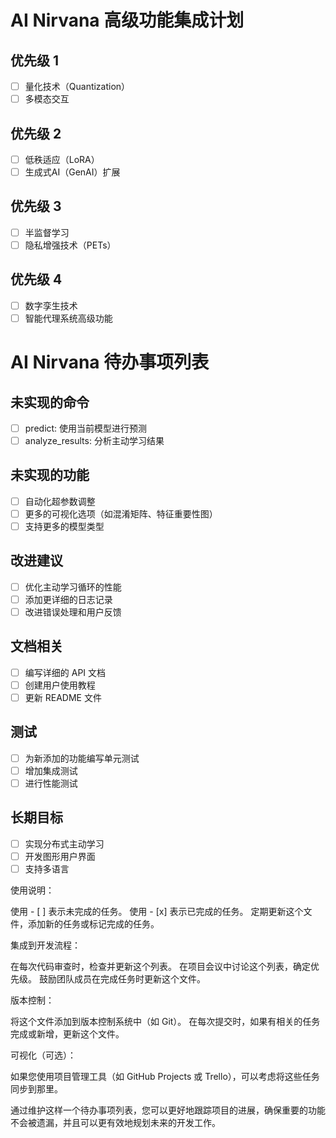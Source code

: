 # AI Nirvana 高级功能集成计划

## 优先级 1
- [ ] 量化技术（Quantization）
- [ ] 多模态交互

## 优先级 2
- [ ] 低秩适应（LoRA）
- [ ] 生成式AI（GenAI）扩展

## 优先级 3
- [ ] 半监督学习
- [ ] 隐私增强技术（PETs）

## 优先级 4
- [ ] 数字孪生技术
- [ ] 智能代理系统高级功能

# AI Nirvana 待办事项列表

## 未实现的命令

- [ ] predict: 使用当前模型进行预测
- [ ] analyze_results: 分析主动学习结果

## 未实现的功能

- [ ] 自动化超参数调整
- [ ] 更多的可视化选项（如混淆矩阵、特征重要性图）
- [ ] 支持更多的模型类型

## 改进建议

- [ ] 优化主动学习循环的性能
- [ ] 添加更详细的日志记录
- [ ] 改进错误处理和用户反馈

## 文档相关

- [ ] 编写详细的 API 文档
- [ ] 创建用户使用教程
- [ ] 更新 README 文件

## 测试

- [ ] 为新添加的功能编写单元测试
- [ ] 增加集成测试
- [ ] 进行性能测试

## 长期目标

- [ ] 实现分布式主动学习
- [ ] 开发图形用户界面
- [ ] 支持多语言

使用说明：

使用 - [ ] 表示未完成的任务。
使用 - [x] 表示已完成的任务。
定期更新这个文件，添加新的任务或标记完成的任务。


集成到开发流程：

在每次代码审查时，检查并更新这个列表。
在项目会议中讨论这个列表，确定优先级。
鼓励团队成员在完成任务时更新这个文件。


版本控制：

将这个文件添加到版本控制系统中（如 Git）。
在每次提交时，如果有相关的任务完成或新增，更新这个文件。


可视化（可选）：

如果您使用项目管理工具（如 GitHub Projects 或 Trello），可以考虑将这些任务同步到那里。



通过维护这样一个待办事项列表，您可以更好地跟踪项目的进展，确保重要的功能不会被遗漏，并且可以更有效地规划未来的开发工作。
